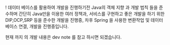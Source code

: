 
! 데이터 베이스를 활용하여 개발을 진행하기전 Java의 객체 지향 과 개발 법칙 들을 준수하며 간단히 Java만을 이용한 
여러 정책과, 서비스를 구현하고 좋은 개발을 하기 위한 DIP,OCP,SRP 등을 준수한 개발을 진행중, 차후 Spring 을 사용한
변환작업 및 데이터베이스 연결, 개발을 진행중입니다.


현재 까지 의 개발 내용은 dev note 를 참고 하시면 되겠습니다.
